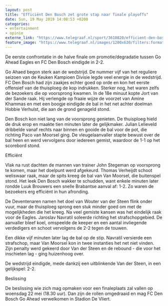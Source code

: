 ```yaml
---
layout: post
title: "Efficiënt Den Bosch zet grote stap naar finale playoffs"
date: Sun, 19 May 2019 14:08:53 +0200
categories: 
- entertainment 
- opinie 
externe_link: "https://www.telegraaf.nl/sport/3610820/efficient-den-bosch-zet-grote-stap-naar-finale-playoffs"
feature_image: "https://www.telegraaf.nl/images/1200x630/filters:format(jpeg):quality(80)/cdn-kiosk-api.telegraaf.nl/25696dfc-7a33-11e9-9657-0255c322e81b.jpg"
---
```


<p class="intro">De eerste confrontatie in de halve finale om promotie/degradatie tussen Go Ahead Eagles en FC Den Bosch eindigde in 2-2.</p> <p>Go Ahaed begon sterk aan de wedstrijd. De nummer vijf van het reguliere seizoen van de Keuken Kampioen Divisie legde veel energie in de wedstrijd. FC Den Bosch had zijn zaakjes echter goed op orde en kon het eerste offensief van de thuisploeg de kop indrukken. Sterker nog, het waren zelfs de bezoekers die op voorsprong kwamen. In de 18e minuut kopte Jort van der Sande raak. Hij verlengde op fraaie wijze de voorzet van Amine Khammas en met een boogje eindigde de bal in het net achter doelman Hobbie Verhulst, die aan de grond genageld stond.</p><p>Den Bosch kon niet lang van de voorsprong genieten. De thuisploeg hield de druk erop en maakte tien minuten later de gelijkmaker. Julian Lelieveld dribbelde vanaf rechts naar binnen en gooide de bal voor de pot, die richting Paco van Moorsel ging. De vleugelaanvaller stapte bewust over de bal heen en werd vervolgens door iedereen gemist, waardoor de 1-1 op het scorebord stond.</p><p>Efficiënt</p><p>Vlak na rust dachten de mannen van trainer John Stegeman op voorsprong te komen, maar het doelpunt werd afgekeurd. Thomas Verheijdt schoot weliswaar raak, maar de spits kreeg de bal van Van Moorsel, die buitenspel stond. Het leek Den Bosch wakker te schudden, want enkele minuten later rondde Luuk Brouwers een snelle Brabantse aanval af: 1-2. Zo waren de bezoekers erg efficiënt in hun afronding.</p><p>De Deventenaren namen het doel van Wouter van der Steen flink onder vuur, maar de thuisploeg sprong een stuk minder goed om met de mogelijkheden die het kreeg. Na veel gemiste kansen was het eindelijk raak voor de Eagles. Jaroslav Navratil soleerde richting het strafschopgebied. De aanvaller bleef koel, omspeelde de keeper en een aantal invliegende verdedigers en schoot vervolgens de 2-2 tegen de touwen.</p><p>Een dikke vijf minuten later lag de bal op de stip. Navratil versierde een strafschop, maar Van Moorsel kon in twee instanties het net niet vinden. Zijn penalty werd gekeerd door Van der Steen en de rebound - die voor het inschieten lag - ging huizenhoog over.</p><p>De wedstrijd eindigde, mede dankzij een uitblinkende Van der Steen, in een gelijkspel: 2-2.</p><p>Beslissing</p><p>De beslissing wie zich mag opmaken voor een finaleplaats zal vallen op woensdag 22 mei (18.30 uur). Dan zijn de rollen omgedraaid en mag FC Den Bosch Go Ahead verwelkomen in Stadion De Vliert.</p>
